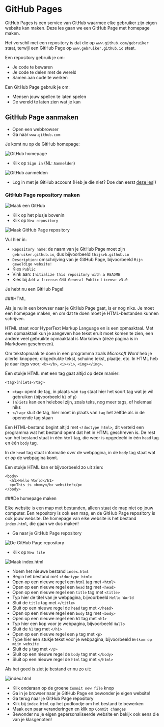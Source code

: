 # GitHub Pages

GitHub Pages is een service van GitHub waarmee elke gebruiker zijn eigen website kan maken. Deze les gaan we een GitHub Page met homepage maken.

Het verschil met een repository is dat die op `www.github.com/gebruiker` staat, terwijl een GitHub Page op `www.gebruiker.github.io` staat.

Een repository gebruik je om:
* Je code te bewaren
* Je code te delen met de wereld
* Samen aan code te werken

Een GitHub Page gebruik je om:
* Mensen jouw spellen te laten spelen
* De wereld te laten zien wat je kan

## GitHub Page aanmaken

* Open een webbrowser
* Ga naar `www.github.com`

Je komt nu op de GitHub homepage:

![GitHub homepage](GitHubHomepage.png)

* Klik op `Sign in` (NL: `Aanmelden`)

![GitHub aanmelden](GitHubSignIn.png)

* Log in met je GitHub account (Heb je die niet? Doe dan eerst [deze les](GitHub.md)!)

### GitHub Page repository maken

![Maak een GitHub](GitHubCreateNewRepository.png)

* Klik op het plusje bovenin
* Klik op `New repository`
 
![Maak GitHub Page repository](GitHubCreatePage.png)

Vul hier in:

 * `Repository name`: de naam van je GitHub Page moet zijn `gebruiker.github.io`, dus bijvoorbeeld `thijsvb.github.io`
 * `Description`: omschrijving van je GitHub Page, bijvoorbeeld `Mijn geweldige website!`
 * Kies `Public`
 * Vink aan: `Initialize this repository with a README`
 * Kies bij `Add a license`: `GNU General Public License v3.0`

Je hebt nu een GitHub Page!

###HTML

Als je nu in een browser naar je GitHub Page gaat, is er nog niks. Je moet een homepage maken, en om dat te doen moet je HTML-bestanden kunnen schrijven.

HTML staat voor HyperText Markup Language en is een opmaaktaal. Met een opmaaktaal kun je aangeven hoe tekst eruit moet komen te zien, een andere veel gebruikte opmaaktaal is Markdown (deze pagina is in Markdown geschreven).

Om tekstopmaak te doen in een programma zoals *Microsoft Word* heb je allerlei knoppen; dikgedrukte tekst, schuine tekst, plaatje, etc.
In HTML heb je daar *tags* voor; `<b></b>`, `<i></i>`, `<img></img>`.

Een stukje HTML met een tag gaat altijd op deze manier:

`<tag>(n)iets</tag>`

* `<tag>` opent de tag, in plaats van `tag` staat hier het soort tag wat je wil gebruiken (bijvoorbeeld `h1` of `p`)
* `(n)iets` kan een heleboel zijn, zoals teks, nog meer tags, of helemaal niks
* `</tag>` sluit de tag, hier moet in plaats van `tag` het zelfde als in de openende tag staan

Een HTML-bestand begint altijd met `<!doctype html>`, dit verteld een programma wat het bestand opent dat het in HTML geschreven is.
De rest van het bestand staat in één `html` tag, die weer is opgedeeld in één `head` tag en één `body` tag.

In de `head` tag staat informatie *over* de webpagina, in de `body` tag staat wat er *op* de webpagina komt.

Een stukje HTML kan er bijvoorbeeld zo uit zien:
```
<body>
  <h1>Hello World</h1>
  <p>This is <b>my</b> website!</p>
</body>
```

###De homepage maken

Elke website is een map met bestanden, alleen staat de map niet op jouw computer. Een repository is ook een map, en de GitHub Page repository is ook jouw website. De homepage van elke website is het bestand `index.html`, die gaan we dus maken!

* Ga naar je GitHub Page repository

![De GitHub Page repository](GitHubCreateNewFile.png)

* Klik op `New file`

![Maak index.html](GitHubCreateIndex.png)

* Noem het nieuwe bestand `index.html`
* Begin het bestand met `<!doctype html>`
* Open op een nieuwe regel een `html` tag met `<html>`
* Open op een nieuwe regel een `head` tag met `<head>`
* Open op een nieuwe regel een `title` tag met `<title>`
* Typ hier de titel van je webpagina, bijvoorbeeld `Hello World`
* Sluit de `title` tag met `</title>`
* Sluit op een nieuwe regel de `head` tag met `</head>`
* Open op een nieuwe regel een `body` tag met `<body>`
* Open op een nieuwe regel een `h1` tag met `<h1>`
* Typ hier een kop voor je webpagina, bijvoorbeeld `Hallo`
* Sluit de `h1` tag met `</h1>`
* Open op een nieuwe regel een `p` tag met `<p>`
* Type hier een stukje tekst voor je webpagina, bijvoorbeeld `Welkom op mijn website`
* Sluit de `p` tag met `</p>`
* Sluit op een nieuwe regel de `body` tag met `</body>`
* Sluit op een nieuwe regel de `html` tag met `</html>`

Als het goed is ziet je bestand er nu zo uit:

![index.html](GitHubCreateIndex1.png)

* Klik onderaan op de groene `Commit new file` knop
* Ga in je browser naar je GitHub Page en bewonder je eigen website!
* Ga terug naar je GitHub Page repository
* Klik bij `index.html` op het podloodje om het bestand te bewerken
* Maak een paar veranderingen en klik op `Commit changes`
* Bewonder nu je eigen gepersonaliseerde website en bekijk ook eens die van je klasgenoten!
